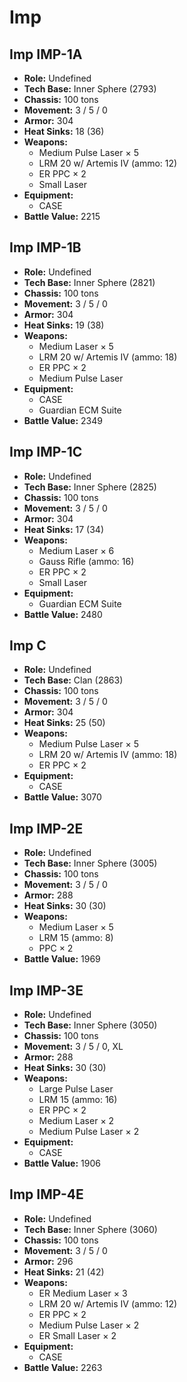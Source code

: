 # Imp
## Imp IMP-1A
- **Role:** Undefined
- **Tech Base:** Inner Sphere (2793)
- **Chassis:** 100 tons
- **Movement:** 3 / 5 / 0
- **Armor:** 304
- **Heat Sinks:** 18 (36)
- **Weapons:**
  - Medium Pulse Laser × 5
  - LRM 20 w/ Artemis IV (ammo: 12)
  - ER PPC × 2
  - Small Laser
- **Equipment:**
  - CASE
- **Battle Value:** 2215

## Imp IMP-1B
- **Role:** Undefined
- **Tech Base:** Inner Sphere (2821)
- **Chassis:** 100 tons
- **Movement:** 3 / 5 / 0
- **Armor:** 304
- **Heat Sinks:** 19 (38)
- **Weapons:**
  - Medium Laser × 5
  - LRM 20 w/ Artemis IV (ammo: 18)
  - ER PPC × 2
  - Medium Pulse Laser
- **Equipment:**
  - CASE
  - Guardian ECM Suite
- **Battle Value:** 2349

## Imp IMP-1C
- **Role:** Undefined
- **Tech Base:** Inner Sphere (2825)
- **Chassis:** 100 tons
- **Movement:** 3 / 5 / 0
- **Armor:** 304
- **Heat Sinks:** 17 (34)
- **Weapons:**
  - Medium Laser × 6
  - Gauss Rifle (ammo: 16)
  - ER PPC × 2
  - Small Laser
- **Equipment:**
  - Guardian ECM Suite
- **Battle Value:** 2480

## Imp C
- **Role:** Undefined
- **Tech Base:** Clan (2863)
- **Chassis:** 100 tons
- **Movement:** 3 / 5 / 0
- **Armor:** 304
- **Heat Sinks:** 25 (50)
- **Weapons:**
  - Medium Pulse Laser × 5
  - LRM 20 w/ Artemis IV (ammo: 18)
  - ER PPC × 2
- **Equipment:**
  - CASE
- **Battle Value:** 3070

## Imp IMP-2E
- **Role:** Undefined
- **Tech Base:** Inner Sphere (3005)
- **Chassis:** 100 tons
- **Movement:** 3 / 5 / 0
- **Armor:** 288
- **Heat Sinks:** 30 (30)
- **Weapons:**
  - Medium Laser × 5
  - LRM 15 (ammo: 8)
  - PPC × 2
- **Battle Value:** 1969

## Imp IMP-3E
- **Role:** Undefined
- **Tech Base:** Inner Sphere (3050)
- **Chassis:** 100 tons
- **Movement:** 3 / 5 / 0, XL
- **Armor:** 288
- **Heat Sinks:** 30 (30)
- **Weapons:**
  - Large Pulse Laser
  - LRM 15 (ammo: 16)
  - ER PPC × 2
  - Medium Laser × 2
  - Medium Pulse Laser × 2
- **Equipment:**
  - CASE
- **Battle Value:** 1906

## Imp IMP-4E
- **Role:** Undefined
- **Tech Base:** Inner Sphere (3060)
- **Chassis:** 100 tons
- **Movement:** 3 / 5 / 0
- **Armor:** 296
- **Heat Sinks:** 21 (42)
- **Weapons:**
  - ER Medium Laser × 3
  - LRM 20 w/ Artemis IV (ammo: 12)
  - ER PPC × 2
  - Medium Pulse Laser × 2
  - ER Small Laser × 2
- **Equipment:**
  - CASE
- **Battle Value:** 2263

